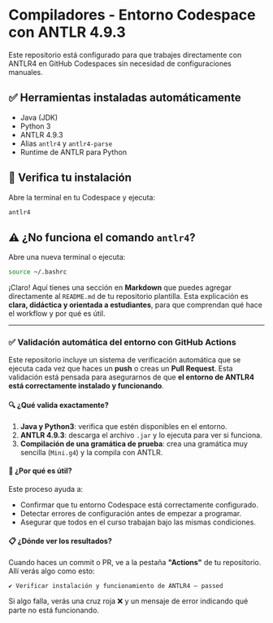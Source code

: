 # Compiladores - Entorno Codespace con ANTLR 4.9.3

Este repositorio está configurado para que trabajes directamente con ANTLR4 en GitHub Codespaces sin necesidad de configuraciones manuales.

## ✅ Herramientas instaladas automáticamente

- Java (JDK)
- Python 3
- ANTLR 4.9.3
- Alias `antlr4` y `antlr4-parse`
- Runtime de ANTLR para Python

## 🔄 Verifica tu instalación

Abre la terminal en tu Codespace y ejecuta:

```bash
antlr4
```

## ⚠️ ¿No funciona el comando `antlr4`?
Abre una nueva terminal o ejecuta:

```bash
source ~/.bashrc
```


¡Claro! Aquí tienes una sección en **Markdown** que puedes agregar directamente al `README.md` de tu repositorio plantilla. Esta explicación es **clara, didáctica y orientada a estudiantes**, para que comprendan qué hace el workflow y por qué es útil.

---

### ✅ Validación automática del entorno con GitHub Actions

Este repositorio incluye un sistema de verificación automática que se ejecuta cada vez que haces un **push** o creas un **Pull Request**. Esta validación está pensada para asegurarnos de que **el entorno de ANTLR4 está correctamente instalado y funcionando**.

#### 🔍 ¿Qué valida exactamente?

1. **Java y Python3**: verifica que estén disponibles en el entorno.
2. **ANTLR 4.9.3**: descarga el archivo `.jar` y lo ejecuta para ver si funciona.
3. **Compilación de una gramática de prueba**: crea una gramática muy sencilla (`Mini.g4`) y la compila con ANTLR.

#### 🧪 ¿Por qué es útil?

Este proceso ayuda a:
- Confirmar que tu entorno Codespace está correctamente configurado.
- Detectar errores de configuración antes de empezar a programar.
- Asegurar que todos en el curso trabajan bajo las mismas condiciones.

#### 📋 ¿Dónde ver los resultados?

Cuando haces un commit o PR, ve a la pestaña **"Actions"** de tu repositorio. Allí verás algo como esto:

```
✔️ Verificar instalación y funcionamiento de ANTLR4 – passed
```

Si algo falla, verás una cruz roja ❌ y un mensaje de error indicando qué parte no está funcionando.

